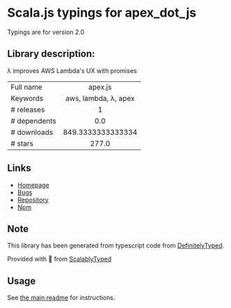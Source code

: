 
# Scala.js typings for apex_dot_js

Typings are for version 2.0

## Library description:
λ improves AWS Lambda's UX with promises

|                    |                 |
| ------------------ | :-------------: |
| Full name          | apex.js |
| Keywords           | aws, lambda, λ, apex |
| # releases         | 1 |
| # dependents       | 0.0 |
| # downloads        | 849.3333333333334 |
| # stars            | 277.0 |

## Links
- [Homepage](https://github.com/apex/node-apex#readme)
- [Bugs](https://github.com/apex/node-apex/issues)
- [Repository](https://github.com/apex/node-apex)
- [Npm](https://www.npmjs.com/package/apex.js)
    


## Note
This library has been generated from typescript code from [DefinitelyTyped](https://definitelytyped.org).

Provided with :purple_heart: from [ScalablyTyped](https://github.com/oyvindberg/ScalablyTyped)

## Usage
See [the main readme](../../readme.md) for instructions.


